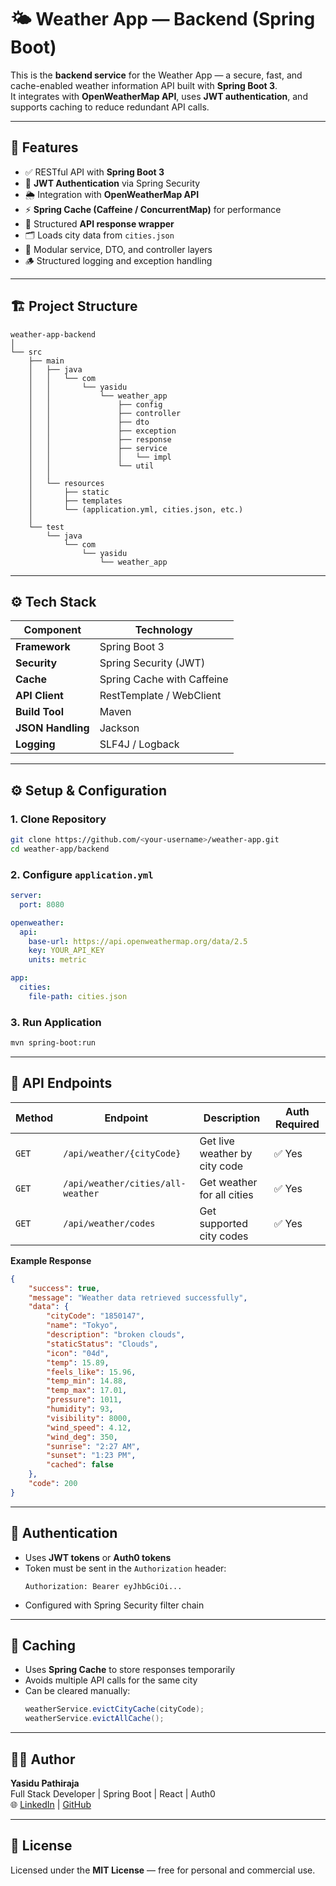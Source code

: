 # 🌤️ Weather App — Backend (Spring Boot)

This is the **backend service** for the Weather App — a secure, fast, and cache-enabled weather information API built with **Spring Boot 3**.  
It integrates with **OpenWeatherMap API**, uses **JWT authentication**, and supports caching to reduce redundant API calls.

---

## 🚀 Features

- ✅ RESTful API with **Spring Boot 3**
- 🔐 **JWT Authentication** via Spring Security
- 🌦️ Integration with **OpenWeatherMap API**
- ⚡ **Spring Cache (Caffeine / ConcurrentMap)** for performance
- 🧱 Structured **API response wrapper**
- 🗂️ Loads city data from `cities.json`
- 🧩 Modular service, DTO, and controller layers
- 🪵 Structured logging and exception handling

---

## 🏗️ Project Structure

```
weather-app-backend
│
└── src
    ├── main
    │   ├── java
    │   │   └── com
    │   │       └── yasidu
    │   │           └── weather_app
    │   │               ├── config
    │   │               ├── controller
    │   │               ├── dto
    │   │               ├── exception
    │   │               ├── response
    │   │               ├── service
    │   │               │   └── impl
    │   │               └── util
    │   │
    │   └── resources
    │       ├── static
    │       ├── templates
    │       └── (application.yml, cities.json, etc.)
    │
    └── test
        └── java
            └── com
                └── yasidu
                    └── weather_app

```

---

## ⚙️ Tech Stack

| Component | Technology |
|------------|-------------|
| **Framework** | Spring Boot 3 |
| **Security** | Spring Security (JWT) |
| **Cache** | Spring Cache with Caffeine |
| **API Client** | RestTemplate / WebClient |
| **Build Tool** | Maven |
| **JSON Handling** | Jackson |
| **Logging** | SLF4J / Logback |

---

## ⚙️ Setup & Configuration

### 1. Clone Repository
```bash
git clone https://github.com/<your-username>/weather-app.git
cd weather-app/backend
```

### 2. Configure `application.yml`
```yaml
server:
  port: 8080

openweather:
  api:
    base-url: https://api.openweathermap.org/data/2.5
    key: YOUR_API_KEY
    units: metric

app:
  cities:
    file-path: cities.json
```

### 3. Run Application
```bash
mvn spring-boot:run
```

---

## 🔗 API Endpoints

| Method | Endpoint | Description | Auth Required |
|--------|-----------|-------------|----------------|
| `GET` | `/api/weather/{cityCode}` | Get live weather by city code | ✅ Yes |
| `GET` | `/api/weather/cities/all-weather` | Get weather for all cities | ✅ Yes |
| `GET` | `/api/weather/codes` | Get supported city codes | ✅ Yes |

**Example Response**
```json
{
    "success": true,
    "message": "Weather data retrieved successfully",
    "data": {
        "cityCode": "1850147",
        "name": "Tokyo",
        "description": "broken clouds",
        "staticStatus": "Clouds",
        "icon": "04d",
        "temp": 15.89,
        "feels_like": 15.96,
        "temp_min": 14.88,
        "temp_max": 17.01,
        "pressure": 1011,
        "humidity": 93,
        "visibility": 8000,
        "wind_speed": 4.12,
        "wind_deg": 350,
        "sunrise": "2:27 AM",
        "sunset": "1:23 PM",
        "cached": false
    },
    "code": 200
}
```

---

## 🔐 Authentication

- Uses **JWT tokens** or **Auth0 tokens**
- Token must be sent in the `Authorization` header:
  ```http
  Authorization: Bearer eyJhbGciOi...
  ```
- Configured with Spring Security filter chain

---

## 🧠 Caching

- Uses **Spring Cache** to store responses temporarily
- Avoids multiple API calls for the same city
- Can be cleared manually:
  ```java
  weatherService.evictCityCache(cityCode);
  weatherService.evictAllCache();
  ```

---

## 👨‍💻 Author

**Yasidu Pathiraja**  
Full Stack Developer | Spring Boot | React | Auth0  
🌐 [LinkedIn](https://linkedin.com/in/yasindu-pathiraja-411751317) | [GitHub](https://github.com/YasinduP123)

---

## 🧾 License

Licensed under the **MIT License** — free for personal and commercial use.
